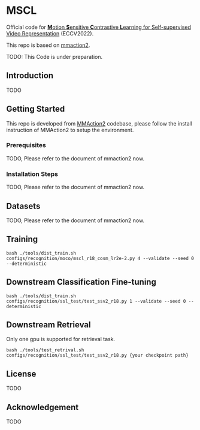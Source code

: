 # MSCL
Official code for [**M**otion **S**ensitive **C**ontrastive **L**earning for Self-supervised Video Representation]() (ECCV2022).

This repo is based on [mmaction2](https://github.com/open-mmlab/mmaction2).

TODO: This Code is under preparation.

## Introduction

TODO

## Getting Started
This repo is developed from [MMAction2](https://github.com/open-mmlab/mmaction2) codebase, please follow the install instruction of MMAction2 to setup the environment.

### Prerequisites

TODO, Please refer to the document of mmaction2 now.

### Installation Steps

TODO, Please refer to the document of mmaction2 now.

## Datasets

TODO, Please refer to the document of mmaction2 now.

## Training

```shell
bash ./tools/dist_train.sh configs/recognition/moco/mscl_r18_cosm_lr2e-2.py 4 --validate --seed 0 --deterministic
```

## Downstream Classification Fine-tuning

```shell
bash ./tools/dist_train.sh configs/recognition/ssl_test/test_ssv2_r18.py 1 --validate --seed 0 --deterministic
```

## Downstream Retrieval

Only one gpu is supported for retrieval task.
```shell
bash ./tools/test_retrival.sh configs/recognition/ssl_test/test_ssv2_r18.py {your checkpoint path}
```

## License

TODO

## Acknowledgement

TODO